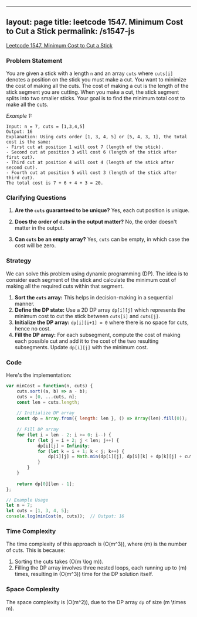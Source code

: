 
---
layout: page
title: leetcode 1547. Minimum Cost to Cut a Stick
permalink: /s1547-js
---
[Leetcode 1547. Minimum Cost to Cut a Stick](https://algoadvance.github.io/algoadvance/l1547)
### Problem Statement

You are given a stick with a length `n` and an array `cuts` where `cuts[i]` denotes a position on the stick you must make a cut. You want to minimize the cost of making all the cuts. The cost of making a cut is the length of the stick segment you are cutting. When you make a cut, the stick segment splits into two smaller sticks. Your goal is to find the minimum total cost to make all the cuts.

*Example 1:*

```
Input: n = 7, cuts = [1,3,4,5]
Output: 16
Explanation: Using cuts order [1, 3, 4, 5] or [5, 4, 3, 1], the total cost is the same:
- First cut at position 1 will cost 7 (length of the stick).
- Second cut at position 3 will cost 6 (length of the stick after first cut).
- Third cut at position 4 will cost 4 (length of the stick after second cut).
- Fourth cut at position 5 will cost 3 (length of the stick after third cut).
The total cost is 7 + 6 + 4 + 3 = 20.
```

### Clarifying Questions

1. **Are the `cuts` guaranteed to be unique?**
   Yes, each cut position is unique.

2. **Does the order of cuts in the output matter?**
   No, the order doesn't matter in the output.

3. **Can `cuts` be an empty array?**
   Yes, `cuts` can be empty, in which case the cost will be zero.

### Strategy

We can solve this problem using dynamic programming (DP). The idea is to consider each segment of the stick and calculate the minimum cost of making all the required cuts within that segment.

1. **Sort the `cuts` array:** This helps in decision-making in a sequential manner.
2. **Define the DP state:** Use a 2D DP array `dp[i][j]` which represents the minimum cost to cut the stick between `cuts[i]` and `cuts[j]`.
3. **Initialize the DP array:** `dp[i][i+1] = 0` where there is no space for cuts, hence no cost.
4. **Fill the DP array:** For each subsegment, compute the cost of making each possible cut and add it to the cost of the two resulting subsegments. Update `dp[i][j]` with the minimum cost.

### Code

Here's the implementation:

```javascript
var minCost = function(n, cuts) {
    cuts.sort((a, b) => a - b);
    cuts = [0, ...cuts, n];
    const len = cuts.length;
    
    // Initialize DP array
    const dp = Array.from({ length: len }, () => Array(len).fill(0));
    
    // Fill DP array
    for (let i = len - 2; i >= 0; i--) {
        for (let j = i + 2; j < len; j++) {
            dp[i][j] = Infinity;
            for (let k = i + 1; k < j; k++) {
                dp[i][j] = Math.min(dp[i][j], dp[i][k] + dp[k][j] + cuts[j] - cuts[i]);
            }
        }
    }
    
    return dp[0][len - 1];
};

// Example Usage
let n = 7;
let cuts = [1, 3, 4, 5];
console.log(minCost(n, cuts));  // Output: 16
```

### Time Complexity

The time complexity of this approach is \(O(m^3)\), where \(m\) is the number of cuts. This is because:
1. Sorting the cuts takes \(O(m \log m)\).
2. Filling the DP array involves three nested loops, each running up to \(m\) times, resulting in \(O(m^3)\) time for the DP solution itself.

### Space Complexity

The space complexity is \(O(m^2)\), due to the DP array `dp` of size \(m \times m\).